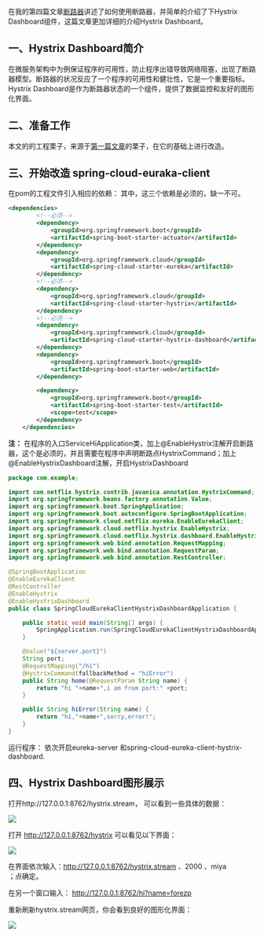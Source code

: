 在我的第四篇文章[断路器](http://blog.csdn.net/forezp/article/details/69934399)讲述了如何使用断路器，并简单的介绍了下Hystrix Dashboard组件，这篇文章更加详细的介绍Hystrix Dashboard。

一、Hystrix Dashboard简介
---------------------

在微服务架构中为例保证程序的可用性，防止程序出错导致网络阻塞，出现了断路器模型。断路器的状况反应了一个程序的可用性和健壮性，它是一个重要指标。Hystrix Dashboard是作为断路器状态的一个组件，提供了数据监控和友好的图形化界面。

二、准备工作
------

本文的的工程栗子，来源于[第一篇文章](http://blog.csdn.net/forezp/article/details/69696915)的栗子，在它的基础上进行改造。

三、开始改造 spring-cloud-euraka-client
---------------------------------
在pom的工程文件引入相应的依赖：
其中，这三个依赖是必须的，缺一不可。

``` xml
<dependencies>
        <!--必须-->
		<dependency>
			<groupId>org.springframework.boot</groupId>
			<artifactId>spring-boot-starter-actuator</artifactId>
		</dependency>
		<dependency>
			<groupId>org.springframework.cloud</groupId>
			<artifactId>spring-cloud-starter-eureka</artifactId>
		</dependency>
		<!--必须-->
		<dependency>
			<groupId>org.springframework.cloud</groupId>
			<artifactId>spring-cloud-starter-hystrix</artifactId>
		</dependency>
		<!--必须-->
		<dependency>
			<groupId>org.springframework.cloud</groupId>
			<artifactId>spring-cloud-starter-hystrix-dashboard</artifactId>
		</dependency>
		<dependency>
			<groupId>org.springframework.boot</groupId>
			<artifactId>spring-boot-starter-web</artifactId>
		</dependency>

		<dependency>
			<groupId>org.springframework.boot</groupId>
			<artifactId>spring-boot-starter-test</artifactId>
			<scope>test</scope>
		</dependency>
	</dependencies>
```

**注：** 在程序的入口ServiceHiApplication类，加上@EnableHystrix注解开启断路器，这个是必须的，并且需要在程序中声明断路点HystrixCommand；加上@EnableHystrixDashboard注解，开启HystrixDashboard
``` java
package com.example;

import com.netflix.hystrix.contrib.javanica.annotation.HystrixCommand;
import org.springframework.beans.factory.annotation.Value;
import org.springframework.boot.SpringApplication;
import org.springframework.boot.autoconfigure.SpringBootApplication;
import org.springframework.cloud.netflix.eureka.EnableEurekaClient;
import org.springframework.cloud.netflix.hystrix.EnableHystrix;
import org.springframework.cloud.netflix.hystrix.dashboard.EnableHystrixDashboard;
import org.springframework.web.bind.annotation.RequestMapping;
import org.springframework.web.bind.annotation.RequestParam;
import org.springframework.web.bind.annotation.RestController;

@SpringBootApplication
@EnableEurekaClient
@RestController
@EnableHystrix
@EnableHystrixDashboard
public class SpringCloudEurekaClientHystrixDashboardApplication {

	public static void main(String[] args) {
		SpringApplication.run(SpringCloudEurekaClientHystrixDashboardApplication.class, args);
	}

	@Value("${server.port}")
	String port;
	@RequestMapping("/hi")
	@HystrixCommand(fallbackMethod = "hiError")
	public String home(@RequestParam String name) {
		return "hi "+name+",i am from port:" +port;
	}

	public String hiError(String name) {
		return "hi,"+name+",sorry,error!";
	}
}

```
运行程序： 依次开启eureka-server 和spring-cloud-eureka-client-hystrix-dashboard.

四、Hystrix Dashboard图形展示
-----------------------

打开http://127.0.0.1:8762/hystrix.stream， 可以看到一些具体的数据：

![](file:///F:\spring-cloud-7simple\简单的spring-cloud\spring-cloud-eureka-client-hystrix-dashboard\src\main\resources\static\QQ截图20170504095300.jpg)

打开 http://127.0.0.1:8762/hystrix 可以看见以下界面：

![](file:///F:\spring-cloud-7simple\简单的spring-cloud\spring-cloud-eureka-client-hystrix-dashboard\src\main\resources\static\QQ截图20170504095634.jpg)

在界面依次输入：http://127.0.0.1:8762/hystrix.stream 、2000 、miya  
；点确定。

在另一个窗口输入： http://127.0.0.1:8762/hi?name=forezp

重新刷新hystrix.stream网页，你会看到良好的图形化界面：

![](file:///F:\spring-cloud-7simple\简单的spring-cloud\spring-cloud-eureka-client-hystrix-dashboard\src\main\resources\static\QQ截图20170504095817.jpg)